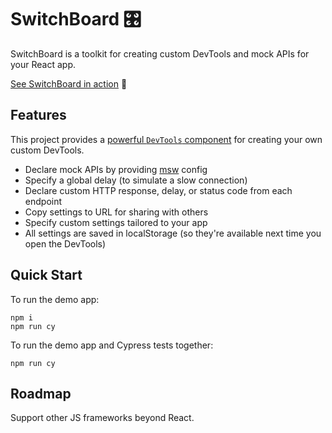 # SwitchBoard 🎛

SwitchBoard is a toolkit for creating custom DevTools and mock APIs for your React app.

[See SwitchBoard in action](https://switchboard-beta.vercel.app/) 🚀

## Features

This project provides a [powerful `DevTools` component](https://github.com/coryhouse/switchboard/blob/main/src/DevTools.tsx) for creating your own custom DevTools.

- Declare mock APIs by providing [msw](https://mswjs.io/) config
- Specify a global delay (to simulate a slow connection)
- Declare custom HTTP response, delay, or status code from each endpoint
- Copy settings to URL for sharing with others
- Specify custom settings tailored to your app
- All settings are saved in localStorage (so they're available next time you open the DevTools)

## Quick Start

To run the demo app:

```
npm i
npm run cy
```

To run the demo app and Cypress tests together:

```
npm run cy
```

## Roadmap

Support other JS frameworks beyond React.
